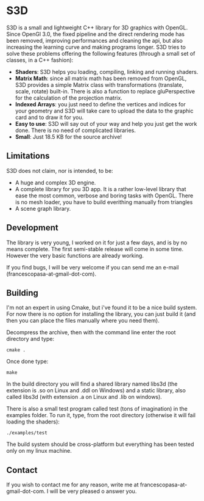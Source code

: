 # S3D

S3D is a small and lightweight C++ library for 3D graphics with OpenGL.
Since OpenGl 3.0, the fixed pipeline and the direct rendering mode has been
removed, improving performances and cleaning the api, but also increasing the
learning curve and making programs longer. S3D tries to solve these problems
offering the following features (through a small set of classes, in a C++
fashion):

 * __Shaders__: S3D helps you loading, compiling, linking and running
   shaders.
 * __Matrix Math__: since all matrix math has been removed from OpenGL,
   S3D provides a simple Matrix class with transformations (translate,
   scale, rotate) built-in. There is also a function to replace
   gluPerspective for the calculation of the projection matrix.
 * __Indexed Arrays__: you just need to define the vertices and indices
   for your geometry and S3D will take care to upload the data to the
   graphic card and to draw it for you.
 * __Easy to use__: S3D will say out of your way and help you just
   get the work done. There is no need of complicated libraries.
 * __Small__: Just 18.5 KB for the source archive!

## Limitations

S3D does not claim, nor is intended, to be:

 * A huge and complex 3D engine.
 * A complete library for you 3D app. It is a rather low-level
   library that ease the most common, verbose and boring tasks
   with OpenGL. There is no mesh loader, you have to build everithing
   manually from triangles
 * A scene graph library.

## Development

The library is very young, I worked on it for just a few days, and is by no
means complete. The first semi-stable release will come in some time.
However the very basic functions are already working.

If you find bugs, I will be very welcome if you can send me an e-mail
(francescopasa-at-gmail-dot-com).

## Building

I'm not an expert in using Cmake, but i've found it to be a nice build system.
For now there is no option for installing the library, you can just build
it (and then you can place the files manually where you need them).

Decompress the archive, then with the command line enter the root directory
and type:

    cmake .

Once done type:

    make

In the build directory you will find a shared library named libs3d (the extension
is .so on Linux and .ddl on Windows) and a static library, also called libs3d
(with extension .a on Linux and .lib on windows).

There is also a small test program called test (tons of imagination) in the
examples folder. To run it, type, from the root directory (otherwise it will
fail loading the shaders):

	./examples/test

The build system should be cross-platform but everything has been tested only
on my linux machine.

## Contact

If you wish to contact me for any reason, write me at francescopasa-at-gmail-dot-com.
I will be very pleased o answer you.
